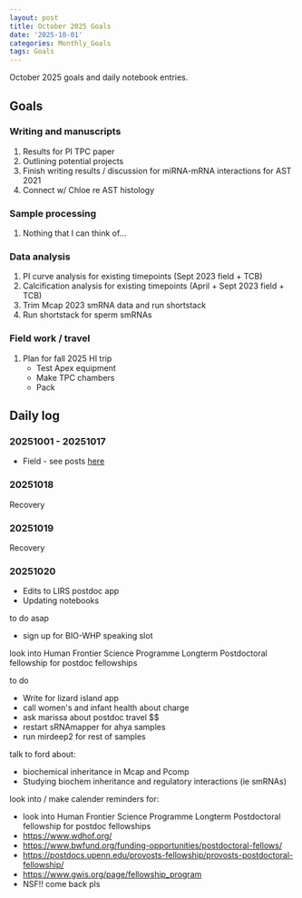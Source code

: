 ```yaml
---
layout: post
title: October 2025 Goals
date: '2025-10-01'
categories: Monthly_Goals
tags: Goals
---
```


October 2025 goals and daily notebook entries.

## Goals

### Writing and manuscripts 

1. Results for PI TPC paper 
2. Outlining potential projects
3. Finish writing results / discussion for miRNA-mRNA interactions for AST 2021 
4. Connect w/ Chloe re AST histology 

### Sample processing

1. Nothing that I can think of...

### Data analysis

1. PI curve analysis for existing timepoints (Sept 2023 field + TCB)
2. Calcification analysis for existing timepoints (April + Sept 2023 field + TCB)
3. Trim Mcap 2023 smRNA data and run shortstack 
4. Run shortstack for sperm smRNAs 

### Field work / travel 

1. Plan for fall 2025 HI trip 
	- Test Apex equipment 
	- Make TPC chambers 
	- Pack 

## Daily log 

### 20251001 - 20251017

- Field - see posts [here](https://github.com/JillAshey/Ashey_Barott_Lab_Notebook/blob/main/posts/2025-09-29-Hawaii-NSF-Career-Fall2025-DailyPosts.md)

### 20251018

Recovery 

### 20251019

Recovery 

### 20251020

- Edits to LIRS postdoc app 
- Updating notebooks 













to do asap
- sign up for BIO-WHP speaking slot 











look into Human Frontier Science Programme Longterm Postdoctoral fellowship for postdoc fellowships




to do 

- Write for lizard island app
- call women's and infant health about charge 
- ask marissa about postdoc travel $$
- restart sRNAmapper for ahya samples
- run mirdeep2 for rest of samples 

talk to ford about: 
- biochemical inheritance in Mcap and Pcomp 
- Studying biochem inheritance and regulatory interactions (ie smRNAs)

look into / make calender reminders for: 

- look into Human Frontier Science Programme Longterm Postdoctoral fellowship for postdoc fellowships
- https://www.wdhof.org/
- https://www.bwfund.org/funding-opportunities/postdoctoral-fellows/ 
- https://postdocs.upenn.edu/provosts-fellowship/provosts-postdoctoral-fellowship/ 
- https://www.gwis.org/page/fellowship_program 
- NSF!! come back pls 